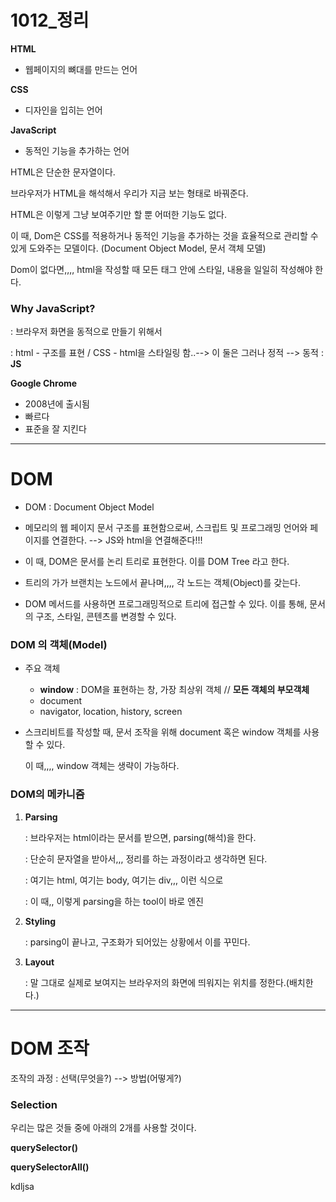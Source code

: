 # 1012_정리

**HTML** 

- 웹페이지의 뼈대를 만드는 언어

**CSS**

- 디자인을 입히는 언어

**JavaScript**

- 동적인 기능을 추가하는 언어



HTML은 단순한 문자열이다.

브라우저가 HTML을 해석해서 우리가 지금 보는 형태로 바꿔준다.

HTML은 이렇게 그냥 보여주기만 할 뿐 어떠한 기능도 없다.

이 때, Dom은 CSS를 적용하거나 동적인 기능을 추가하는 것을 효율적으로 관리할 수 있게 도와주는 모델이다. (Document Object Model, 문서 객체 모델)

Dom이 없다면,,,, html을 작성할 때 모든 태그 안에 스타일, 내용을 일일히 작성해야 한다.



### Why JavaScript?

: 브라우저 화면을 동적으로 만들기 위해서

: html - 구조를 표현 / CSS - html을 스타일링 함..--> 이 둘은 그러나 정적 --> 동적 : **JS**



**Google Chrome**

- 2008년에 출시됨
- 빠르다
- 표준을 잘 지킨다



---------------

# DOM

- DOM : Document Object Model

- 메모리의 웹 페이지 문서 구조를 표현함으로써, 스크립트 및 프로그래밍 언어와 페이지를 연결한다. --> JS와 html을 연결해준다!!!
- 이 때, DOM은 문서를 논리 트리로 표현한다. 이를 DOM Tree 라고 한다.

- 트리의 가가 브랜치는 노드에서 끝나며,,,, 각 노드는 객체(Object)를 갖는다.
- DOM 메서드를 사용하면 프로그래밍적으로 트리에 접근할 수 있다. 이를 통해, 문서의 구조, 스타일, 콘텐츠를 변경할 수 있다.



### DOM 의 객체(Model)

- 주요 객체
  - **window** : DOM을 표현하는 창, 가장 최상위 객체 // **모든 객체의 부모객체**
  - document
  - navigator, location, history, screen

- 스크리비트를 작성할 때, 문서 조작을 위해 document 혹은 window 객체를 사용할 수 있다.

  이 때,,,, window 객체는 생략이 가능하다.



### DOM의 메카니즘

1. **Parsing**

   : 브라우저는 html이라는 문서를 받으면, parsing(해석)을 한다.

   : 단순히 문자열을 받아서,,, 정리를 하는 과정이라고 생각하면 된다.

   : 여기는 html, 여기는 body, 여기는 div,,, 이런 식으로

   : 이 때,, 이렇게 parsing을 하는 tool이 바로 엔진

   

2. **Styling**

   : parsing이 끝나고, 구조화가 되어있는 상황에서 이를 꾸민다.



3. **Layout**

   : 말 그대로 실제로 보여지는 브라우저의 화면에 띄워지는 위치를 정한다.(배치한다.)



---

# DOM 조작

조작의 과정 : 선택(무엇을?) --> 방법(어떻게?)



### Selection

우리는 많은 것들 중에 아래의 2개를 사용할 것이다.

**querySelector()**

**querySelectorAll()**







kdljsa













